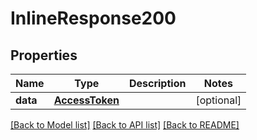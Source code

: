 # InlineResponse200

## Properties
Name | Type | Description | Notes
------------ | ------------- | ------------- | -------------
**data** | [**AccessToken**](AccessToken.md) |  | [optional] 

[[Back to Model list]](../README.md#documentation-for-models) [[Back to API list]](../README.md#documentation-for-api-endpoints) [[Back to README]](../README.md)


